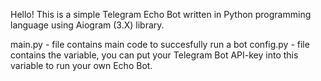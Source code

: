 Hello! This is a simple Telegram Echo Bot written in Python programming language using Aiogram (3.X) library.

main.py - file contains main code to succesfully run a bot
config.py - file contains the <TOKEN> variable, you can put your Telegram Bot API-key into this variable to run your own Echo Bot.
